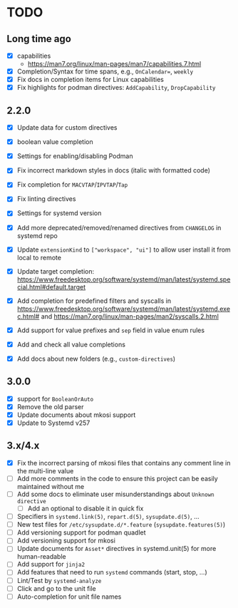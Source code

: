 # TODO

## Long time ago

- [x] capabilities
    - https://man7.org/linux/man-pages/man7/capabilities.7.html
- [x] Completion/Syntax for time spans, e.g., `OnCalendar=`, `weekly`
- [x] Fix docs in completion items for Linux capabilities
- [x] Fix highlights for podman directives: `AddCapability`, `DropCapability`

## 2.2.0

- [x] Update data for custom directives
- [x] boolean value completion
- [x] Settings for enabling/disabling Podman
- [x] Fix incorrect markdown styles in docs (italic with formatted code)
- [x] Fix completion for `MACVTAP`/`IPVTAP`/`Tap`
- [x] Fix linting directives
- [x] Settings for systemd version
- [x] Add more deprecated/removed/renamed directives from `CHANGELOG` in systemd repo
- [x] Update `extensionKind` to `["workspace", "ui"]` to allow user install it from local to remote
- [x] Update target completion: <https://www.freedesktop.org/software/systemd/man/latest/systemd.special.html#default.target>
- [x] Add completion for predefined filters and syscalls in <https://www.freedesktop.org/software/systemd/man/latest/systemd.exec.html#> and <https://man7.org/linux/man-pages/man2/syscalls.2.html>
- [x] Add support for value prefixes and `sep` field in value enum rules
- [x] Add and check all value completions
- [x] Add docs about new folders (e.g., `custom-directives`)


## 3.0.0

- [x] support for `BooleanOrAuto`
- [x] Remove the old parser
- [x] Update documents about mkosi support
- [x] Update to Systemd v257

## 3.x/4.x

- [x] Fix the incorrect parsing of mkosi files that contains any comment line in the multi-line value
- [ ] Add more comments in the code to ensure this project can be easily maintained without me
- [ ] Add some docs to eliminate user misunderstandings about `Unknown directive`
  - [ ] Add an optional to disable it in quick fix
- [ ] Specifiers in `systemd.link(5)`, `repart.d(5)`, `sysupdate.d(5)`, ...
- [ ] New test files for `/etc/sysupdate.d/*.feature` (`sysupdate.features(5)`)
- [ ] Add versioning support for podman quadlet
- [ ] Add versioning support for mkosi
- [ ] Update documents for `Asset*` directives in systemd.unit(5) for more human-readable
- [ ] Add support for `jinja2`
- [ ] Add features that need to run `systemd` commands (start, stop, ...)
- [ ] Lint/Test by `systemd-analyze`
- [ ] Click and go to the unit file
- [ ] Auto-completion for unit file names
